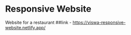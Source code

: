 # Responsive Website
Website for a restaurant
##link - https://viswa-responsive-website.netlify.app/
